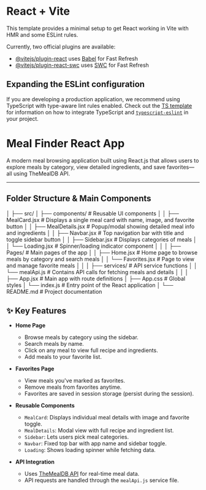 # React + Vite

This template provides a minimal setup to get React working in Vite with HMR and some ESLint rules.

Currently, two official plugins are available:

- [@vitejs/plugin-react](https://github.com/vitejs/vite-plugin-react/blob/main/packages/plugin-react) uses [Babel](https://babeljs.io/) for Fast Refresh
- [@vitejs/plugin-react-swc](https://github.com/vitejs/vite-plugin-react/blob/main/packages/plugin-react-swc) uses [SWC](https://swc.rs/) for Fast Refresh

## Expanding the ESLint configuration

If you are developing a production application, we recommend using TypeScript with type-aware lint rules enabled. Check out the [TS template](https://github.com/vitejs/vite/tree/main/packages/create-vite/template-react-ts) for information on how to integrate TypeScript and [`typescript-eslint`](https://typescript-eslint.io) in your project.


#  Meal Finder React App

A modern meal browsing application built using React.js that allows users to explore meals by category, view detailed ingredients, and save favorites—all using TheMealDB API.

---

##  Folder Structure &  Main Components


│
├── src/
│ ├── components/ # Reusable UI components
│ │ ├── MealCard.jsx # Displays a single meal card with name, image, and favorite button
│ │ ├── MealDetails.jsx # Popup/modal showing detailed meal info and ingredients
│ │ ├── Navbar.jsx # Top navigation bar with title and toggle sidebar button
│ │ ├── Sidebar.jsx # Displays categories of meals
│ │ └── Loading.jsx # Spinner/loading indicator component
│ │
│ ├── Pages/ # Main pages of the app
│ │ ├── Home.jsx # Home page to browse meals by category and search meals
│ │ └── Favorites.jsx # Page to view and manage favorite meals
│ │
│ ├── services/ # API service functions
│ │ └── mealApi.js # Contains API calls for fetching meals and details
│ │
│ ├── App.jsx # Main app with route definitions
│ ├── App.css # Global styles
│ └── index.js # Entry point of the React application
│
└── README.md # Project documentation



## ✨ Key Features

- **Home Page**
  - Browse meals by category using the sidebar.
  - Search meals by name.
  - Click on any meal to view full recipe and ingredients.
  - Add meals to your favorite list.

- **Favorites Page**
  - View meals you've marked as favorites.
  - Remove meals from favorites anytime.
  - Favorites are saved in session storage (persist during the session).

- **Reusable Components**
  - `MealCard`: Displays individual meal details with image and favorite toggle.
  - `MealDetails`: Modal view with full recipe and ingredient list.
  - `Sidebar`: Lets users pick meal categories.
  - `Navbar`: Fixed top bar with app name and sidebar toggle.
  - `Loading`: Shows loading spinner while fetching data.

- **API Integration**
  - Uses [TheMealDB API](https://www.themealdb.com/api.php) for real-time meal data.
  - API requests are handled through the `mealApi.js` service file.








